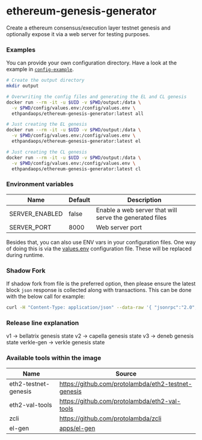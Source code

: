 # ethereum-genesis-generator

Create a ethereum consensus/execution layer testnet genesis and optionally expose it via a web server for testing purposes.

### Examples

You can provide your own configuration directory. Have a look at the example in [`config-example`](config-example).

```sh
# Create the output directory
mkdir output

# Overwriting the config files and generating the EL and CL genesis
docker run --rm -it -u $UID -v $PWD/output:/data \
  -v $PWD/config/values.env:/config/values.env \
  ethpandaops/ethereum-genesis-generator:latest all

# Just creating the EL genesis
docker run --rm -it -u $UID -v $PWD/output:/data \
  -v $PWD/config/values.env:/config/values.env \
  ethpandaops/ethereum-genesis-generator:latest el

# Just creating the CL genesis
docker run --rm -it -u $UID -v $PWD/output:/data \
  -v $PWD/config/values.env:/config/values.env \
  ethpandaops/ethereum-genesis-generator:latest cl
```
### Environment variables

Name           | Default | Description
-------------- |-------- | ----
SERVER_ENABLED | false   | Enable a web server that will serve the generated files
SERVER_PORT    | 8000    | Web server port

Besides that, you can also use ENV vars in your configuration files. One way of doing this is via the [values.env](config-example/values.env) configuration file. These will be replaced during runtime.

### Shadow Fork
If shadow fork from file is the preferred option, then please ensure the latest block `json` response is collected along with
transactions. This can be done with the below call for example:
```sh
curl -H "Content-Type: application/json" --data-raw '{ "jsonrpc":"2.0","method":"eth_getBlockByNumber", "params":[ "latest", true ], "id":1 }' localhost:8545
```

### Release line explanation
v1 -> bellatrix genesis state
v2 -> capella genesis state
v3 -> deneb genesis state
verkle-gen -> verkle genesis state

### Available tools within the image

Name | Source
---- | ----
eth2-testnet-genesis | https://github.com/protolambda/eth2-testnet-genesis
eth2-val-tools | https://github.com/protolambda/eth2-val-tools
zcli | https://github.com/protolambda/zcli
el-gen | [apps/el-gen](apps/el-gen)
